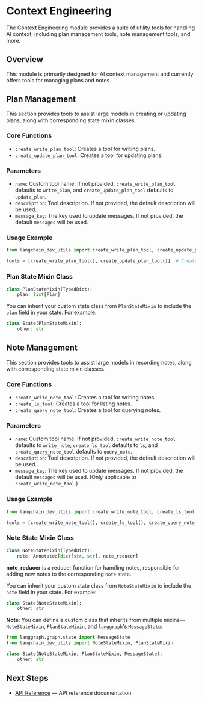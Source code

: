 # Context Engineering

The Context Engineering module provides a suite of utility tools for handling AI context, including plan management tools, note management tools, and more.

## Overview

This module is primarily designed for AI context management and currently offers tools for managing plans and notes.

## Plan Management

This section provides tools to assist large models in creating or updating plans, along with corresponding state mixin classes.

### Core Functions

- `create_write_plan_tool`: Creates a tool for writing plans.
- `create_update_plan_tool`: Creates a tool for updating plans.

### Parameters

- `name`: Custom tool name. If not provided, `create_write_plan_tool` defaults to `write_plan`, and `create_update_plan_tool` defaults to `update_plan`.
- `description`: Tool description. If not provided, the default description will be used.
- `message_key`: The key used to update messages. If not provided, the default `messages` will be used.

### Usage Example

```python
from langchain_dev_utils import create_write_plan_tool, create_update_plan_tool

tools = [create_write_plan_tool(), create_update_plan_tool()]  # Create plan tools
```

### Plan State Mixin Class

```python
class PlanStateMixin(TypedDict):
    plan: list[Plan]
```

You can inherit your custom state class from `PlanStateMixin` to include the `plan` field in your state. For example:

```python
class State(PlanStateMixin):
    other: str
```

## Note Management

This section provides tools to assist large models in recording notes, along with corresponding state mixin classes.

### Core Functions

- `create_write_note_tool`: Creates a tool for writing notes.
- `create_ls_tool`: Creates a tool for listing notes.
- `create_query_note_tool`: Creates a tool for querying notes.

### Parameters

- `name`: Custom tool name. If not provided, `create_write_note_tool` defaults to `write_note`, `create_ls_tool` defaults to `ls`, and `create_query_note_tool` defaults to `query_note`.
- `description`: Tool description. If not provided, the default description will be used.
- `message_key`: The key used to update messages. If not provided, the default `messages` will be used. (Only applicable to `create_write_note_tool`.)

### Usage Example

```python
from langchain_dev_utils import create_write_note_tool, create_ls_tool, create_query_note_tool

tools = [create_write_note_tool(), create_ls_tool(), create_query_note_tool()]  # Create note tools
```

### Note State Mixin Class

```python
class NoteStateMixin(TypedDict):
    note: Annotated[dict[str, str], note_reducer]
```

**note_reducer** is a reducer function for handling notes, responsible for adding new notes to the corresponding `note` state.

You can inherit your custom state class from `NoteStateMixin` to include the `note` field in your state. For example:

```python
class State(NoteStateMixin):
    other: str
```

**Note**: You can define a custom class that inherits from multiple mixins—`NoteStateMixin`, `PlanStateMixin`, and `langgraph`'s `MessageState`:

```python
from langgraph.graph.state import MessageState
from langchain_dev_utils import NoteStateMixin, PlanStateMixin

class State(NoteStateMixin, PlanStateMixin, MessageState):
    other: str
```

## Next Steps

- [API Reference](./api-reference.md) — API reference documentation
